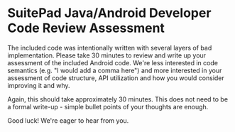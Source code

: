 # SuitePad Java/Android Developer Code Review Assessment

The included code was intentionally written with several layers of bad
implementation. Please take 30 minutes to review and write up your assessment of
the included Android code. We're less interested in code semantics (e.g. "I
would add a comma here") and more interested in your assessment of code
structure, API utilization and how you would consider improving it and why.

Again, this should take approximately 30 minutes. This does not need to be a
formal write-up - simple bullet points of your thoughts are enough.

Good luck! We're eager to hear from you.
